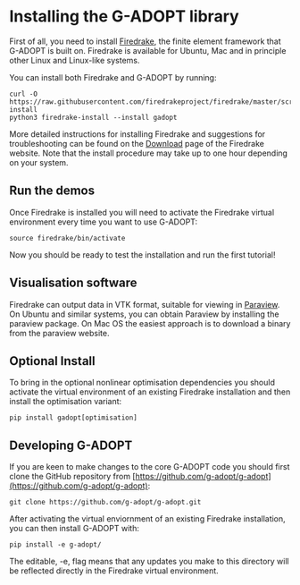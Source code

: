 # Installing the G-ADOPT library

First of all, you need to install [Firedrake](https://www.firedrakeproject.org), the finite element framework that G-ADOPT is built on.
Firedrake is available for Ubuntu, Mac and in principle other Linux and Linux-like systems. 

You can install both Firedrake and G-ADOPT by running:

    curl -O https://raw.githubusercontent.com/firedrakeproject/firedrake/master/scripts/firedrake-install
    python3 firedrake-install --install gadopt

More detailed instructions for installing Firedrake and suggestions for troubleshooting can be found 
on the [Download](https://www.firedrakeproject.org/download.html) page of the Firedrake website. Note that the install procedure may take
up to one hour depending on your system.

## Run the demos

Once Firedrake is installed you will need to activate the Firedrake virtual environment every time you want
to use G-ADOPT:

    source firedrake/bin/activate

Now you should be ready to test the installation and run the first tutorial!


## Visualisation software

Firedrake can output data in VTK format, suitable for viewing in [Paraview](https://www.paraview.org/). 
On Ubuntu and similar systems, you can obtain Paraview by installing the paraview package. On Mac OS the 
easiest approach is to download a binary from the paraview website.

## Optional Install

To bring in the optional nonlinear optimisation dependencies you should activate the virtual environment of an existing Firedrake installation
and then install the optimisation variant:

    pip install gadopt[optimisation]

## Developing G-ADOPT
If you are keen to make changes to the core G-ADOPT code you should first clone the GitHub repository from 
[https://github.com/g-adopt/g-adopt](https://github.com/g-adopt/g-adopt):

    git clone https://github.com/g-adopt/g-adopt.git

After activating the virtual enviornment of an existing Firedrake installation, you can then install G-ADOPT with:
    
    pip install -e g-adopt/

The editable, -e, flag means that any updates you make to this directory will be reflected directly in the Firedrake virtual environment.
